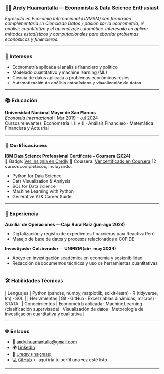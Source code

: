 ### 👨‍💻 Andy Huamantalla — Economista & Data Science Enthusiast

_Egresado en Economía Internacional (UNMSM) con formación complementaria en Ciencia de Datos y pasión por la econometría, el análisis cuantitativo y el aprendizaje automático. Interesado en aplicar métodos estadísticos y computacionales para abordar problemas económicos y financieros._

---

### 🧠 Intereses

- Econometría aplicada al análisis financiero y político
- Modelado cuantitativo y machine learning (ML)
- Ciencia de datos aplicada a problemas económicos reales
- Automatización de análisis estadísticos y visualización de datos

---

### 📚 Educación

**Universidad Nacional Mayor de San Marcos**  
_Economía Internacional_ | Mar 2019 – Jul 2024  
Cursos relevantes: Econometría I, II y III · Análisis Financiero · Matemática Financiera y Actuarial

---

### 🧾 Certificaciones

**IBM Data Science Professional Certificate – Coursera (2024)**  
📍 Badge: [Ver insignia en Credly](https://www.credly.com/users/andy-huamantalla)
📍 Coursera: [Ver certificado en Coursera](https://coursera.org/share/9aeb85a1db1a6b178810c61db0b6f73e)
12 cursos completados, incluyendo:
- Python for Data Science  
- Data Visualization & Analysis  
- SQL for Data Science  
- Machine Learning with Python  
- Generative AI & Career Guide

---

### 💼 Experiencia

**Auxiliar de Operaciones — Caja Rural Raíz (jun–ago 2024)**  
- Digitalización y registro de expedientes financieros para Reactiva Perú  
- Manejo de base de datos y procesos relacionados a COFIDE

**Investigador Colaborador — UNMSM (abr–may 2024)**  
- Apoyo en investigación académica en economía y sostenibilidad  
- Redacción de documentos técnicos y uso de herramientas cuantitativas

---

### 🛠️ Habilidades Técnicas

| Lenguajes      | Python (pandas, numpy, matplotlib, scikit-learn) · R (tidyverse, lm) · SQL |
| Herramientas   | Git · GitHub · Excel (tablas dinámicas, macros) · STATA                   |
| Conocimientos  | Econometría aplicada · Machine Learning (clasificación supervisada) · Visualización de datos · Metodología de investigación cuantitativa y cualitativa |

---

### 🌐 Enlaces

- 📧 andy.huamantalla@gmail.com  
- 🌍 [LinkedIn](https://www.linkedin.com/in/andy-huamantalla/)  
- 🏢 [Credly (insignias)](https://www.credly.com/users/andy-huamantalla)  
- 💻 [GitHub](https://github.com/andy-huamantalla) ← aquí iría tu perfil una vez esté listo

---
